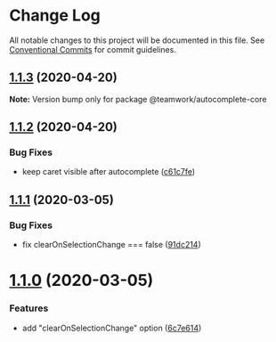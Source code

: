# Change Log

All notable changes to this project will be documented in this file.
See [Conventional Commits](https://conventionalcommits.org) for commit guidelines.

## [1.1.3](https://github.com/Teamwork/autocomplete/compare/@teamwork/autocomplete-core@1.1.2...@teamwork/autocomplete-core@1.1.3) (2020-04-20)

**Note:** Version bump only for package @teamwork/autocomplete-core





## [1.1.2](https://github.com/Teamwork/autocomplete/compare/@teamwork/autocomplete-core@1.1.1...@teamwork/autocomplete-core@1.1.2) (2020-04-20)


### Bug Fixes

* keep caret visible after autocomplete ([c61c7fe](https://github.com/Teamwork/autocomplete/commit/c61c7fe56d606b4c9153c2ccee865caa70a1fad8))





## [1.1.1](https://github.com/Teamwork/autocomplete/compare/@teamwork/autocomplete-core@1.1.0...@teamwork/autocomplete-core@1.1.1) (2020-03-05)


### Bug Fixes

* fix clearOnSelectionChange === false ([91dc214](https://github.com/Teamwork/autocomplete/commit/91dc2142a2084f9ef69063ba204eb687138372a0))





# [1.1.0](https://github.com/Teamwork/autocomplete/compare/@teamwork/autocomplete-core@1.0.0...@teamwork/autocomplete-core@1.1.0) (2020-03-05)


### Features

* add "clearOnSelectionChange" option ([6c7e614](https://github.com/Teamwork/autocomplete/commit/6c7e614d0d0552dc22f69bf50b0bc1292dbd6536))
